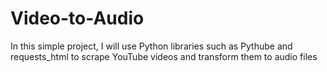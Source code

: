 # Video-to-Audio

In this simple project, I will use Python libraries such as Pythube and requests_html to scrape YouTube videos and transform them to audio files
